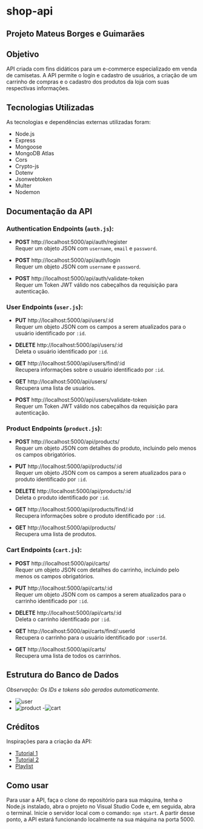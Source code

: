 # shop-api
## Projeto Mateus Borges e Guimarães

## Objetivo
API criada com fins didáticos para um e-commerce especializado em venda de camisetas. A API permite o login e cadastro de usuários, a criação de um carrinho de compras e o cadastro dos produtos da loja com suas respectivas informações.

## Tecnologias Utilizadas
As tecnologias e dependências externas utilizadas foram:
- Node.js
- Express
- Mongoose
- MongoDB Atlas
- Cors
- Crypto-js
- Dotenv
- Jsonwebtoken
- Multer
- Nodemon

## Documentação da API

### Authentication Endpoints (`auth.js`):
- **POST** http://localhost:5000/api/auth/register  
  Requer um objeto JSON com `username`, `email` e `password`.

- **POST** http://localhost:5000/api/auth/login  
  Requer um objeto JSON com `username` e `password`.

- **POST** http://localhost:5000/api/auth/validate-token  
  Requer um Token JWT válido nos cabeçalhos da requisição para autenticação.

### User Endpoints (`user.js`):
- **PUT** http://localhost:5000/api/users/:id  
  Requer um objeto JSON com os campos a serem atualizados para o usuário identificado por `:id`.

- **DELETE** http://localhost:5000/api/users/:id  
  Deleta o usuário identificado por `:id`.

- **GET** http://localhost:5000/api/users/find/:id  
  Recupera informações sobre o usuário identificado por `:id`.

- **GET** http://localhost:5000/api/users/  
  Recupera uma lista de usuários.

- **POST** http://localhost:5000/api/users/validate-token  
  Requer um Token JWT válido nos cabeçalhos da requisição para autenticação.

### Product Endpoints (`product.js`):
- **POST** http://localhost:5000/api/products/  
  Requer um objeto JSON com detalhes do produto, incluindo pelo menos os campos obrigatórios.

- **PUT** http://localhost:5000/api/products/:id  
  Requer um objeto JSON com os campos a serem atualizados para o produto identificado por `:id`.

- **DELETE** http://localhost:5000/api/products/:id  
  Deleta o produto identificado por `:id`.

- **GET** http://localhost:5000/api/products/find/:id  
  Recupera informações sobre o produto identificado por `:id`.

- **GET** http://localhost:5000/api/products/  
  Recupera uma lista de produtos.

### Cart Endpoints (`cart.js`):
- **POST** http://localhost:5000/api/carts/  
  Requer um objeto JSON com detalhes do carrinho, incluindo pelo menos os campos obrigatórios.

- **PUT** http://localhost:5000/api/carts/:id  
  Requer um objeto JSON com os campos a serem atualizados para o carrinho identificado por `:id`.

- **DELETE** http://localhost:5000/api/carts/:id  
  Deleta o carrinho identificado por `:id`.

- **GET** http://localhost:5000/api/carts/find/:userId  
  Recupera o carrinho para o usuário identificado por `:userId`.

- **GET** http://localhost:5000/api/carts/  
  Recupera uma lista de todos os carrinhos.

## Estrutura do Banco de Dados
*Observação: Os IDs e tokens são gerados automaticamente.*
- ![user](https://github.com/MateusBorgesGuimaraes/shop-api/assets/104425878/ee0b3e3d-af88-423e-b740-f41b082ae846)
- ![product](https://github.com/MateusBorgesGuimaraes/shop-api/assets/104425878/737aaa49-dc73-4378-8168-d85c5700566a)
-![cart](https://github.com/MateusBorgesGuimaraes/shop-api/assets/104425878/5e4d7fcb-2200-4c75-8844-daf918d19a31)

## Créditos
Inspirações para a criação da API:
- [Tutorial 1](https://youtu.be/rMiRZ1iRC0A?si=NKOwOgVAIpzLUpio)
- [Tutorial 2](https://youtu.be/3Eam3ogU-uk)
- [Playlist](https://www.youtube.com/playlist?list=PL85ITvJ7FLoiXVwHXeOsOuVppGbBzo2dp)

## Como usar
Para usar a API, faça o clone do repositório para sua máquina, tenha o Node.js instalado, abra o projeto no Visual Studio Code e, em seguida, abra o terminal. Inicie o servidor local com o comando: `npm start`. A partir desse ponto, a API estará funcionando localmente na sua máquina na porta 5000.
